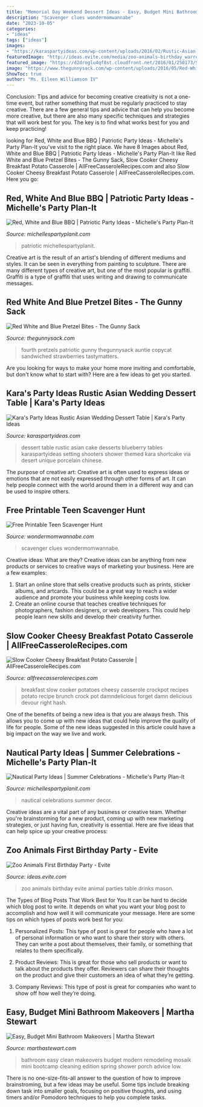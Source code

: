 ```yaml
---
title: "Memorial Day Weekend Dessert Ideas - Easy, Budget Mini Bathroom Makeovers"
description: "Scavenger clues wondermomwannabe"
date: "2023-10-05"
categories:
- "ideas"
tags: ["ideas"]
images:
- "https://karaspartyideas.com/wp-content/uploads/2016/02/Rustic-Asian-Wedding-Dessert-Table-via-Karas-Party-Ideas-KarasPartyIdeas.com8_.jpg"
featuredImage: "http://ideas.evite.com/media/zoo-animals-birthday_warren_drinks-table_es_595.jpg"
featured_image: "https://d2droglu4qf8st.cloudfront.net/2016/01/250173/Slow-Cooker-Cheesy-Breakfast-Potato-Casserole_ExtraLarge800_ID-1352312.jpg?v=1352312"
image: "https://www.thegunnysack.com/wp-content/uploads/2016/05/Red-White-Blue-Candy-Bar-Pretzel-Bites.jpg"
ShowToc: true
author: "Ms. Eileen Williamson IV"
---
```



Conclusion: Tips and advice for becoming creative
creativity is not a one-time event, but rather something that must be regularly practiced to stay creative. There are a few general tips and advice that can help you become more creative, but there are also many specific techniques and strategies that will work best for you. The key is to find what works best for you and keep practicing!

	

		
looking for Red, White and Blue BBQ | Patriotic Party Ideas - Michelle&#039;s Party Plan-It you've visit to the right place. We have 8 Images about Red, White and Blue BBQ | Patriotic Party Ideas - Michelle&#039;s Party Plan-It like Red White and Blue Pretzel Bites - The Gunny Sack, Slow Cooker Cheesy Breakfast Potato Casserole | AllFreeCasseroleRecipes.com and also Slow Cooker Cheesy Breakfast Potato Casserole | AllFreeCasseroleRecipes.com. Here you go:
		
    
## Red, White And Blue BBQ | Patriotic Party Ideas - Michelle&#039;s Party Plan-It

<img loading=lazy src="https://i0.wp.com/michellespartyplanit.com/wp-content/uploads/2016/05/patriotic-party-1.png?fit=707%2C1060&amp;ssl=1" onerror="this.onerror=null;this.src='https://tse3.mm.bing.net/th?id=OIP.3HNHnUVUOU1dxDgv_guDrgHaLG&amp;pid=15.1';" alt="Red, White and Blue BBQ | Patriotic Party Ideas - Michelle&#039;s Party Plan-It">

_Source: michellespartyplanit.com_

>patriotic michellespartyplanit. 

	

Creative art is the result of an artist's blending of different mediums and styles. It can be seen in everything from painting to sculpture. There are many different types of creative art, but one of the most popular is graffiti. Graffiti is a type of graffiti that uses writing and drawing to communicate messages.

    
## Red White And Blue Pretzel Bites - The Gunny Sack

<img loading=lazy src="https://www.thegunnysack.com/wp-content/uploads/2016/05/Red-White-Blue-Candy-Bar-Pretzel-Bites.jpg" onerror="this.onerror=null;this.src='https://tse1.mm.bing.net/th?id=OIP.Zn3Xjc-km3fDP4AV14bK1wHaLG&amp;pid=15.1';" alt="Red White and Blue Pretzel Bites - The Gunny Sack">

_Source: thegunnysack.com_

>fourth pretzels patriotic gunny thegunnysack auntie copycat sandwiched strawberries tastymatters. 

	

Are you looking for ways to make your home more inviting and comfortable, but don't know what to start with? Here are a few ideas to get you started. 

    
## Kara&#039;s Party Ideas Rustic Asian Wedding Dessert Table | Kara&#039;s Party Ideas

<img loading=lazy src="https://karaspartyideas.com/wp-content/uploads/2016/02/Rustic-Asian-Wedding-Dessert-Table-via-Karas-Party-Ideas-KarasPartyIdeas.com8_.jpg" onerror="this.onerror=null;this.src='https://tse3.mm.bing.net/th?id=OIP.3MO6p0JVCRaOR-Hb3h5XFAHaLH&amp;pid=15.1';" alt="Kara&#039;s Party Ideas Rustic Asian Wedding Dessert Table | Kara&#039;s Party Ideas">

_Source: karaspartyideas.com_

>dessert table rustic asian cake desserts blueberry tables karaspartyideas setting shooters shower themed kara shortcake via desert unique porcelain chinese. 

	

The purpose of creative art:
Creative art is often used to express ideas or emotions that are not easily expressed through other forms of art. It can help people connect with the world around them in a different way and can be used to inspire others.

    
## Free Printable Teen Scavenger Hunt

<img loading=lazy src="https://wondermomwannabe.com/wp-content/uploads/2019/04/Teen-Scavenger-Hunt-3.jpg" onerror="this.onerror=null;this.src='https://tse4.mm.bing.net/th?id=OIP.35gMxGIoE54uNYWfxpuX4wHaLH&amp;pid=15.1';" alt="Free Printable Teen Scavenger Hunt">

_Source: wondermomwannabe.com_

>scavenger clues wondermomwannabe. 

	

Creative ideas: What are they?
Creative ideas can be anything from new products or services to creative ways of marketing your business. Here are a few examples:
1. Start an online store that sells creative products such as prints, sticker albums, and artcards. This could be a great way to reach a wider audience and promote your business while keeping costs low.
2. Create an online course that teaches creative techniques for photographers, fashion designers, or web developers. This could help people learn new skills and develop their creativity further.

    
## Slow Cooker Cheesy Breakfast Potato Casserole | AllFreeCasseroleRecipes.com

<img loading=lazy src="https://d2droglu4qf8st.cloudfront.net/2016/01/250173/Slow-Cooker-Cheesy-Breakfast-Potato-Casserole_ExtraLarge800_ID-1352312.jpg?v=1352312" onerror="this.onerror=null;this.src='https://tse1.mm.bing.net/th?id=OIP.4fb92FYtpfP2X5_L1vY1mAHaLH&amp;pid=15.1';" alt="Slow Cooker Cheesy Breakfast Potato Casserole | AllFreeCasseroleRecipes.com">

_Source: allfreecasserolerecipes.com_

>breakfast slow cooker potatoes cheesy casserole crockpot recipes potato recipe brunch crock pot damndelicious forget damn delicious devour right hash. 

	

One of the benefits of being a new idea is that you are always fresh. This allows you to come up with new ideas that could help improve the quality of life for people. Some of the new ideas suggested in this article could have a big impact on the way we live and work.

    
## Nautical Party Ideas | Summer Celebrations - Michelle&#039;s Party Plan-It

<img loading=lazy src="https://i0.wp.com/michellespartyplanit.com/wp-content/uploads/2015/07/nautical-decor.jpg?fit=533%2C800&amp;ssl=1" onerror="this.onerror=null;this.src='https://tse4.mm.bing.net/th?id=OIP.1mbhlWEgrCrJG1NMGCu5IQHaLH&amp;pid=15.1';" alt="Nautical Party Ideas | Summer Celebrations - Michelle&#039;s Party Plan-It">

_Source: michellespartyplanit.com_

>nautical celebrations summer decor. 

	

Creative ideas are a vital part of any business or creative team. Whether you're brainstorming for a new product, coming up with new marketing strategies, or just having fun, creativity is essential. Here are five ideas that can help spice up your creative process:

    
## Zoo Animals First Birthday Party - Evite

<img loading=lazy src="http://ideas.evite.com/media/zoo-animals-birthday_warren_drinks-table_es_595.jpg" onerror="this.onerror=null;this.src='https://tse3.mm.bing.net/th?id=OIP.mejNDRwrD761uqvM3QcfHgHaLM&amp;pid=15.1';" alt="Zoo Animals First Birthday Party - Evite">

_Source: ideas.evite.com_

>zoo animals birthday evite animal parties table drinks mason. 

	

The Types of Blog Posts That Work Best for You
It can be hard to decide which blog post to write.  It depends on what you want your blog post to accomplish and how well it will communicate your message. Here are some tips on which types of posts work best for you:
1. Personalized Posts: This type of post is great for people who have a lot of personal information or who want to share their story with others. They can write a post about themselves, their family, or something that relates to them specifically.

2. Product Reviews: This is great for those who sell products or want to talk about the products they offer. Reviewers can share their thoughts on the product and give their customers an idea of what they’re getting.

3. Company Reviews: This type of post is great for companies who want to show off how well they’re doing.

    
## Easy, Budget Mini Bathroom Makeovers | Martha Stewart

<img loading=lazy src="https://assets.marthastewart.com/styles/wmax-1500/d26/clean-modern-bathroom-1016/clean-modern-bathroom-1016.jpg?itok=4i8kljw2" onerror="this.onerror=null;this.src='https://tse2.mm.bing.net/th?id=OIP.BL5uqAvRvx43TpyMKvUxngHaKh&amp;pid=15.1';" alt="Easy, Budget Mini Bathroom Makeovers | Martha Stewart">

_Source: marthastewart.com_

>bathroom easy clean makeovers budget modern remodeling mosaik mini bootcamp cleaning edition spring shower porch advice low. 

	

There is no one-size-fits-all answer to the question of how to improve brainstroming, but a few ideas may be useful. Some tips include breaking down task into smaller goals, focusing on positive thoughts, and using timers and/or Pomodoro techniques to help you complete tasks.

